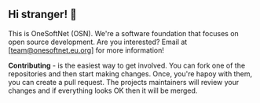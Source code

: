 ## Hi stranger! 👋

This is OneSoftNet (OSN). We're a software foundation that focuses on open source development.
Are you interested? Email at [team@onesoftnet.eu.org] for more information!

**Contributing** - is the easiest way to get involved. You can fork one of the repositories and then start making changes. Once, you're hapoy with them, you can create a pull request. The projects maintainers will review your changes and if everything looks OK then it will be merged.

<!--

**Here are some ideas to get you started:**

🙋‍♀️ A short introduction - what is your organization all about?
🌈 Contribution guidelines - how can the community get involved?
👩‍💻 Useful resources - where can the community find your docs? Is there anything else the community should know?
🍿 Fun facts - what does your team eat for breakfast?
🧙 Remember, you can do mighty things with the power of [Markdown](https://docs.github.com/github/writing-on-github/getting-started-with-writing-and-formatting-on-github/basic-writing-and-formatting-syntax)
-->
